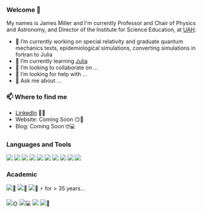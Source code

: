 ### Welcome 👋

My names is James Miller and I'm currently Professor and Chair of Physics and Astronomy, and Director of the Institute for Science Education, at [UAH](https://www.uah.edu/science/departments/physics).

- 🔭 I’m currently working on special relativity and graduate quantum mechanics texts, epidemiological simulations, converting simulations in fortran to Julia
- 🌱 I’m currently learning [Julia](https://julialang.org/)
- 👯 I’m looking to collaborate on ...
- 🤔 I’m looking for help with ...
- 💬 Ask me about ...


### 📫 Where to find me
- [LinkedIn](https://www.linkedin.com/in/4millerja/) 👨💼
- Website: Coming Soon 😏🔗
- Blog: Coming Soon 🤓💻

### Languages and Tools

![](https://img.shields.io/badge/Code-Fortran-informational?style=flat&logo=<LOGO_NAME>&logoColor=white&color=2bbc8a)
![](https://img.shields.io/badge/Code-Mathematica-informational?style=flat&logo=<LOGO_NAME>&logoColor=white&color=2bbc8a)
![](https://img.shields.io/badge/Code-Julia-informational?style=flat&logo=<LOGO_NAME>&logoColor=white&color=2bbc8a)
![](https://img.shields.io/badge/Code-Matlab-informational?style=flat&logo=<LOGO_NAME>&logoColor=white&color=2bbc8a)
![](https://img.shields.io/badge/OS-macOS-informational?style=flat&logo=<LOGO_NAME>&logoColor=white&color=2bbc8a)
![](https://img.shields.io/badge/OS-Linux-informational?style=flat&logo=<LOGO_NAME>&logoColor=white&color=2bbc8a)
![](https://img.shields.io/badge/Editor-Sublime-informational?style=flat&logo=<LOGO_NAME>&logoColor=white&color=2bbc8a)
![](https://img.shields.io/badge/Environment-VScode-informational?style=flat&logo=<LOGO_NAME>&logoColor=white&color=2bbc8a)
![](https://img.shields.io/badge/Environment-Pluto-informational?style=flat&logo=<LOGO_NAME>&logoColor=white&color=2bbc8a)
![](https://img.shields.io/badge/Environment-Jupyter-informational?style=flat&logo=<LOGO_NAME>&logoColor=white&color=2bbc8a)

### Academic

![](https://img.shields.io/badge/Teaching-Graduate-informational?style=flat&logo=<LOGO_NAME>&logoColor=white&color=informational)🌌
![](https://img.shields.io/badge/Teaching-Undergraduate-informational?style=flat&logo=<LOGO_NAME>&logoColor=white&color=informational)🔭
![](https://img.shields.io/badge/Teaching-MS%20and%20PhD%20supervision-informational?style=flat&logo=<LOGO_NAME>&logoColor=white&color=informational)🌟
⚡ for > 35 years...

![](https://img.shields.io/badge/Theory-High%20Energy%20Solar%20Physics-informational?style=flat&logo=<LOGO_NAME>&logoColor=white&color=orange)🌞
![](https://img.shields.io/badge/Computation-Plasma%20Physics-informational?style=flat&logo=<LOGO_NAME>&logoColor=white&color=orange)💻
![](https://img.shields.io/badge/Computation-Quantum%20Mechanics-informational?style=flat&logo=<LOGO_NAME>&logoColor=white&color=orange)
![](https://img.shields.io/badge/Education-K-12%20STEM%20reform-informational?style=flat&logo=<LOGO_NAME>&logoColor=white&color=orange)🚀




